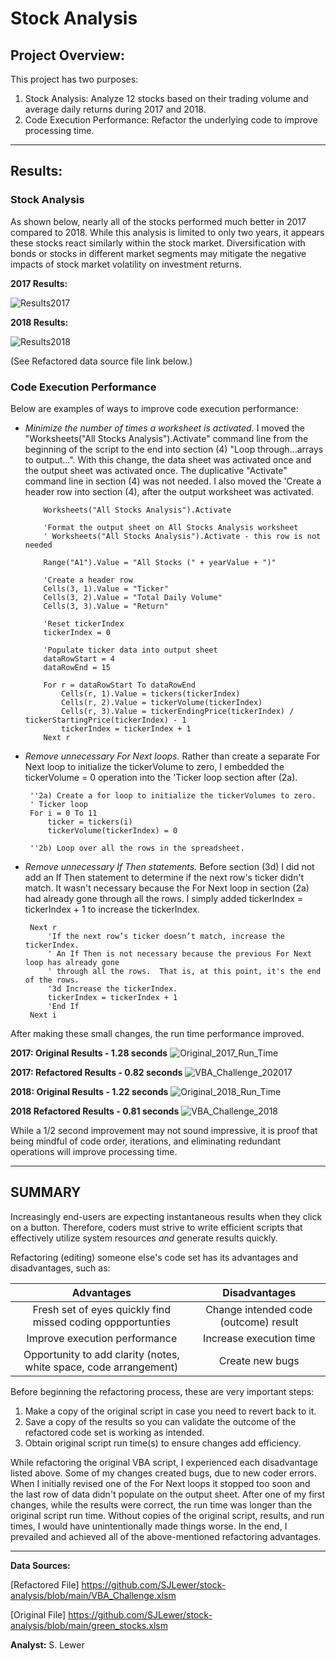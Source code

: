 # **Stock Analysis**
## **Project Overview:**
This project has two purposes:
1. Stock Analysis: Analyze 12 stocks based on their trading volume and average daily returns during 2017 and 2018.
1. Code Execution Performance: Refactor the underlying code to improve processing time.
___
## **Results:**
### **Stock Analysis**
As shown below, nearly all of the stocks performed much better in 2017 compared to 2018. While this analysis is limited to only two years, it appears these stocks react similarly within the stock market.  Diversification with bonds or stocks in different market segments may mitigate the negative impacts of stock market volatility on investment returns.  

**2017 Results:**

![Results2017](https://user-images.githubusercontent.com/90986041/134818363-21d51b71-0035-4d6b-80c5-81f188c53af6.png)

**2018 Results:**

![Results2018](https://user-images.githubusercontent.com/90986041/134818262-6be91942-e87e-4dd2-b357-ddd15579fc1f.png)

(See Refactored data source file link below.)

### **Code Execution Performance**

Below are examples of ways to improve code execution performance:
* *Minimize the number of times a worksheet is activated.*  I moved the "Worksheets("All Stocks Analysis").Activate" command line from the beginning of the script to the end into section (4) "Loop through...arrays to output...".  With this change, the data sheet was activated once and the output sheet was activated once.  The duplicative "Activate" command line in section (4) was not needed. I also moved the 'Create a header row into section (4), after the output worksheet was activated.
    ``` 
        Worksheets("All Stocks Analysis").Activate
        
        'Format the output sheet on All Stocks Analysis worksheet
        ' Worksheets("All Stocks Analysis").Activate - this row is not needed
        
        Range("A1").Value = "All Stocks (" + yearValue + ")"
        
        'Create a header row
        Cells(3, 1).Value = "Ticker"
        Cells(3, 2).Value = "Total Daily Volume"
        Cells(3, 3).Value = "Return"
        
        'Reset tickerIndex
        tickerIndex = 0
        
        'Populate ticker data into output sheet
        dataRowStart = 4
        dataRowEnd = 15
        
        For r = dataRowStart To dataRowEnd
            Cells(r, 1).Value = tickers(tickerIndex)
            Cells(r, 2).Value = tickerVolume(tickerIndex)
            Cells(r, 3).Value = tickerEndingPrice(tickerIndex) / tickerStartingPrice(tickerIndex) - 1
            tickerIndex = tickerIndex + 1
        Next r 
 * *Remove unnecessary For Next loops.*  Rather than create a separate For Next loop to initialize the tickerVolume to zero, I embedded the tickerVolume = 0 operation into the 'Ticker loop section after (2a).
   
        ''2a) Create a for loop to initialize the tickerVolumes to zero.
        ' Ticker loop
        For i = 0 To 11
            ticker = tickers(i)
            tickerVolume(tickerIndex) = 0
        
        ''2b) Loop over all the rows in the spreadsheet.
 * *Remove unnecessary If Then statements.*  Before section (3d) I did not add an If Then statement to determine if the next row's ticker didn't match.  It wasn't necessary because the For Next loop in section (2a) had already gone through all the rows.  I simply added tickerIndex = tickerIndex + 1 to increase the tickerIndex.

        Next r
            'If the next row’s ticker doesn’t match, increase the tickerIndex.
            ' An If Then is not necessary because the previous For Next loop has already gone
            ' through all the rows.  That is, at this point, it's the end of the rows.
            '3d Increase the tickerIndex.
            tickerIndex = tickerIndex + 1
            'End If
        Next i
After making these small changes, the run time performance improved. 

**2017: Original Results - 1.28 seconds**
![Original_2017_Run_Time](https://user-images.githubusercontent.com/90986041/134818085-d32e0035-ee02-4329-99b3-d47b0f658d24.png)

**2017: Refactored Results - 0.82 seconds**
![VBA_Challenge_202017](https://user-images.githubusercontent.com/90986041/134818096-e895b63a-836c-4a2d-97a4-c605f278ca49.png)

**2018: Original Results - 1.22 seconds**
![Original_2018_Run_Time](https://user-images.githubusercontent.com/90986041/134818101-d640b0d8-d7b3-475f-9bde-087607e7d7ea.png)

**2018 Refactored Results - 0.81 seconds**
![VBA_Challenge_2018](https://user-images.githubusercontent.com/90986041/134818109-f2741aed-2bf2-4f9d-a27f-3fefcee2d09b.png)

While a 1/2 second improvement may not sound impressive, it is proof that being mindful of code order, iterations, and eliminating redundant operations will improve processing time.

___
## SUMMARY
Increasingly end-users are expecting instantaneous results when they click on a button. Therefore, coders must strive to write efficient scripts that effectively utilize system resources *and* generate results quickly.

Refactoring (editing) someone else's code set has its advantages and disadvantages, such as:

|Advantages | Disadvantages|
|:---:|:---:|
|Fresh set of eyes quickly find missed coding oppportunties |Change intended code (outcome) result
|Improve execution performance|Increase execution time|
|Opportunity to add clarity (notes, white space, code arrangement)|Create new bugs 

Before beginning the refactoring process, these are very important steps: 
1. Make a copy of the original script in case you need to revert back to it. 
1. Save a copy of the results so you can validate the outcome of the refactored code set is working as intended. 
1. Obtain original script run time(s) to ensure changes add efficiency. 

While refactoring the original VBA script, I experienced each disadvantage listed above. Some of my changes created bugs, due to new coder errors.  When I initially revised one of the For Next loops it stopped too soon and the last row of data didn't populate on the output sheet. After one of my first changes, while the results were correct, the run time was longer than the original script run time.  Without copies of the original script, results, and run times, I would have unintentionally made things worse.  In the end, I prevailed and achieved all of the above-mentioned refactoring advantages.
___
**Data Sources:** 

[Refactored File] https://github.com/SJLewer/stock-analysis/blob/main/VBA_Challenge.xlsm

[Original File] https://github.com/SJLewer/stock-analysis/blob/main/green_stocks.xlsm

**Analyst:** S. Lewer
